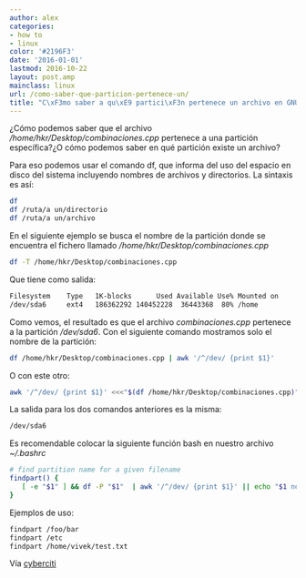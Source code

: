 ```yaml
---
author: alex
categories:
- how to
- linux
color: '#2196F3'
date: '2016-01-01'
lastmod: 2016-10-22
layout: post.amp
mainclass: linux
url: /como-saber-que-particion-pertenece-un/
title: "C\xF3mo saber a qu\xE9 partici\xF3n pertenece un archivo en GNU/Linux"
---
```


¿Cómo podemos saber que el archivo */home/hkr/Desktop/combinaciones.cpp* pertenece a una partición específica?¿O cómo podemos saber en qué partición existe un archivo?

Para eso podemos usar el comando df, que informa del uso del espacio en disco del sistema incluyendo nombres de archivos y directorios. La sintaxis es así:

<!--more--><!--ad-->

```bash
df
df /ruta/a un/directorio
df /ruta/a un/archivo
```

En el siguiente ejemplo se busca el nombre de la partición donde se encuentra el fichero llamado */home/hkr/Desktop/combinaciones.cpp*

```bash
df -T /home/hkr/Desktop/combinaciones.cpp
```

Que tiene como salida:

```bash
Filesystem    Type   1K-blocks      Used Available Use% Mounted on
/dev/sda6     ext4   186362292 140452228  36443368  80% /home
```

Como vemos, el resultado es que el archivo *combinaciones.cpp* pertenece a la partición */dev/sda6*. Con el siguiente comando mostramos solo el nombre de la partición:

```bash
df /home/hkr/Desktop/combinaciones.cpp | awk '/^/dev/ {print $1}'
```

O con este otro:

```bash
awk '/^/dev/ {print $1}' <<<"$(df /home/hkr/Desktop/combinaciones.cpp)"
```

La salida para los dos comandos anteriores es la misma:

```bash
/dev/sda6
```

Es recomendable colocar la siguiente función bash en nuestro archivo *~/.bashrc*

```bash
# find partition name for a given filename
findpart() {
   [ -e "$1" ] && df -P "$1"  | awk '/^/dev/ {print $1}' || echo "$1 not found";
}
```

Ejemplos de uso:

```bash
findpart /foo/bar
findpart /etc
findpart /home/vivek/test.txt
```

<figure>
	<amp-img on="tap:lightbox1" role="button" tabindex="0" layout="responsive"  width="640" height="108"  src="https://1.bp.blogspot.com/-F2sPR477GsI/TvsYjhPFVgI/AAAAAAAAB_8/olid11qqdXw/s400/Screenshot.png"></amp-img>
</figure>

Vía <a target="_blank" href="http://www.cyberciti.biz/faq/linux-unix-command-findout-on-which-partition-file-directory-exits/">cyberciti</a>
